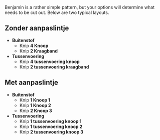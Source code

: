 Benjamin is a rather simple pattern, but your options will determine what needs to be cut out. Below are two typical layouts.

## Zonder aanpaslintje

 - **Buitenstof**
   - Knip **4 Knoop**
   - Knip **2 Kraagband**
 - **Tussenvoering**
   - Knip **4 tussenvoering knoop**
   - Knip **2 tussenvoering kraagband**

## Met aanpaslintje

 - **Buitenstof**
   - Knip **1 Knoop 1**
   - Knip **1 Knoop 2**
   - Knip **2 Knoop 3**
 - **Tussenvoering**
   - Knip **1 tussenvoering knoop 1**
   - Knip **1 tussenvoering knoop 2**
   - Knip **2 tussenvoering knoop 3**

